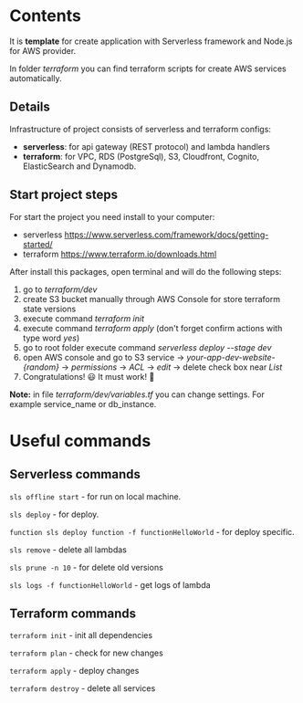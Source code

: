 # **Contents**

It is **template** for create application with Serverless framework and Node.js for AWS provider.

In folder _terraform_ you can find terraform scripts for create AWS services automatically.

## **Details**

Infrastructure of project consists of serverless and terraform configs:

- **serverless**: for api gateway (REST protocol) and lambda handlers
- **terraform**: for VPC, RDS (PostgreSql), S3, Cloudfront, Cognito, ElasticSearch and Dynamodb.

## **Start project steps**

For start the project you need install to your computer:

- serverless https://www.serverless.com/framework/docs/getting-started/
- terraform https://www.terraform.io/downloads.html

After install this packages, open terminal and will do the following steps:

1. go to _terraform/dev_
2. create S3 bucket manually through AWS Console for store terraform state versions
3. execute command _terraform init_
4. execute command _terraform apply_ (don't forget confirm actions with type word _yes_)
5. go to root folder execute command _serverless deploy --stage dev_
6. open AWS console and go to S3 service -> _your-app-dev-website-{random}_ -> _permissions_ -> _ACL_ -> _edit_ -> delete check box near _List_
7. Congratulations! :smiley: It must work! :pray:

**Note:** in file _terraform/dev/variables.tf_ you can change settings. For example service_name or db_instance.

# **Useful commands**

## **Serverless commands**

`sls offline start` - for run on local machine.

`sls deploy` - for deploy.

`function sls deploy function -f functionHelloWorld` - for deploy specific.

`sls remove` - delete all lambdas

`sls prune -n 10` - for delete old versions

`sls logs -f functionHelloWorld` - get logs of lambda

## **Terraform commands**

`terraform init` - init all dependencies

`terraform plan` - check for new changes

`terraform apply` - deploy changes

`terraform destroy` - delete all services
